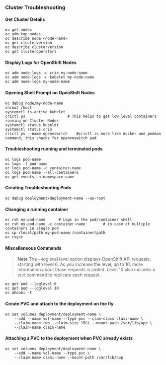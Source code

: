 ### Cluster Troubleshooting

#### Get Cluster Details

    oc get nodes
    oc adm top nodes
    oc describe node <node-name>
    oc get clusterversion
    oc describe clusterversion
    oc get clusteroperators

#### Display Logs for OpenShift Nodes

    oc adm node-logs -u crio my-node-name
    oc adm node-logs -u kubelet my-node-name
    oc adm node-logs my-node-name

#### Opening Shell Prompt on OpenShift Nodes

    oc debug node/my-node-name
    chroot /host
    systemctl is-active kubelet
    crictl ps                   # This helps to get low level containers running on Cluster Nodes
    systemctl status kubelet
    systemctl status crio
    crictl ps --name openvswitch    #crictl is more like docker and podman command, this checks for openvmswitch pod

#### Troubleshooting running and terminated pods

    oc logs pod-name
    oc logs -f pod-name
    oc logs pod-name -c container-name
    oc logs pod-name --all-containers
    oc get events -n namespace-name

#### Creating Troubleshooting Pods

    oc debug deployment/deployment-name --as-root

#### Changing a running container

    oc rsh my-pod-name      # Logs in the pod/container shell
    oc rsh my-pod-name -c container-name        # in case of multiple containers in single pod
    oc cp /local/path my-pod-name:/container/path
    oc rsync

#### Miscellaneous Commands
>**Note**
> The --loglevel level option displays OpenShift API requests, starting with level 6. As you increase the level, up to 10, more information about those requests is added. Level 10 also includes a curl command to replicate each request.
    
    oc get pod --loglevel 6
    oc get pod --loglevel 10
    oc whoami -t

#### Create PVC and attach to the deployment on the fly
    oc set volumes deployment/deployment-name \
        --add --name vol-name --type pvc --clam-class class-name \
        --claim-mode rwo --claim-size 15Gi --mount-path /var/lib/app \
        --clain-name claim-name

#### Attaching a PVC to the deployment when PVC already exists
    oc set volumes deployment/deployment-name \
        --add --name vol-name --type pvc \
        --claim-name clami-name --mount-path /var/lib/app
